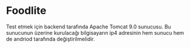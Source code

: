 # Foodlite

Test etmek için backend tarafında Apache Tomcat 9.0 sunucusu.
Bu sunucunun üzerine kurulacağı bilgisayarın ip4 adresinin hem sunucu hem de andriod tarafında değiştirilmelidir.
